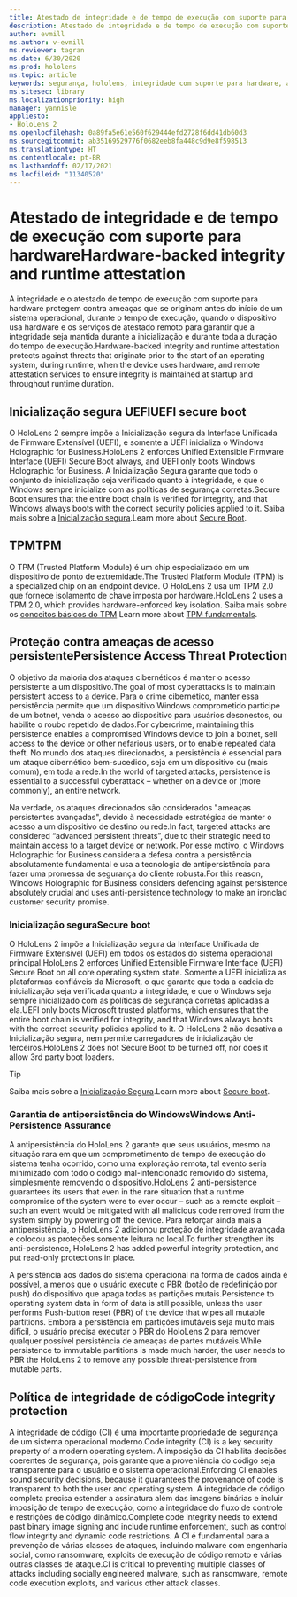 ```yaml
---
title: Atestado de integridade e de tempo de execução com suporte para hardware
description: Atestado de integridade e de tempo de execução com suporte para hardware
author: evmill
ms.author: v-evmill
ms.reviewer: tagran
ms.date: 6/30/2020
ms.prod: hololens
ms.topic: article
keywords: segurança, hololens, integridade com suporte para hardware, atestado de tempo de execução, UEFI, inicialização segura de UEFI, inicialização segura, TPM, proteção contra ameaças, garantia de antipersistência do Windows, integridade do código, proteção de código,
ms.sitesec: library
ms.localizationpriority: high
manager: yannisle
appliesto:
- HoloLens 2
ms.openlocfilehash: 0a89fa5e61e560f629444efd2728f6dd41db60d3
ms.sourcegitcommit: ab35169529776f0682eeb8fa448c9d9e8f598513
ms.translationtype: HT
ms.contentlocale: pt-BR
ms.lasthandoff: 02/17/2021
ms.locfileid: "11340520"
---
```

# <span data-ttu-id="1d203-104">Atestado de integridade e de tempo de execução com suporte para hardware</span><span class="sxs-lookup"><span data-stu-id="1d203-104">Hardware-backed integrity and runtime attestation</span></span>

<span data-ttu-id="1d203-105">A integridade e o atestado de tempo de execução com suporte para hardware protegem contra ameaças que se originam antes do início de um sistema operacional, durante o tempo de execução, quando o dispositivo usa hardware e os serviços de atestado remoto para garantir que a integridade seja mantida durante a inicialização e durante toda a duração do tempo de execução.</span><span class="sxs-lookup"><span data-stu-id="1d203-105">Hardware-backed integrity and runtime attestation protects against threats that originate prior to the start of an operating system, during runtime, when the device uses hardware, and remote attestation services to ensure integrity is maintained at startup and throughout runtime duration.</span></span>

## <span data-ttu-id="1d203-106">Inicialização segura UEFI</span><span class="sxs-lookup"><span data-stu-id="1d203-106">UEFI secure boot</span></span>

<span data-ttu-id="1d203-107">O HoloLens 2 sempre impõe a Inicialização segura da Interface Unificada de Firmware Extensível (UEFI), e somente a UEFI inicializa o Windows Holographic for Business.</span><span class="sxs-lookup"><span data-stu-id="1d203-107">HoloLens 2 enforces Unified Extensible Firmware Interface (UEFI) Secure Boot always, and UEFI only boots Windows Holographic for Business.</span></span>
<span data-ttu-id="1d203-108">A Inicialização Segura garante que todo o conjunto de inicialização seja verificado quanto à integridade, e que o Windows sempre inicialize com as políticas de segurança corretas.</span><span class="sxs-lookup"><span data-stu-id="1d203-108">Secure Boot ensures that the entire boot chain is verified for integrity, and that Windows always boots with the correct security policies applied to it.</span></span> <span data-ttu-id="1d203-109">Saiba mais sobre a [Inicialização segura](https://docs.microsoft.com/windows-hardware/design/device-experiences/oem-secure-boot).</span><span class="sxs-lookup"><span data-stu-id="1d203-109">Learn more about [Secure Boot](https://docs.microsoft.com/windows-hardware/design/device-experiences/oem-secure-boot).</span></span>

## <span data-ttu-id="1d203-110">TPM</span><span class="sxs-lookup"><span data-stu-id="1d203-110">TPM</span></span>

<span data-ttu-id="1d203-111">O TPM (Trusted Platform Module) é um chip especializado em um dispositivo de ponto de extremidade.</span><span class="sxs-lookup"><span data-stu-id="1d203-111">The Trusted Platform Module (TPM) is a specialized chip on an endpoint device.</span></span> <span data-ttu-id="1d203-112">O HoloLens 2 usa um TPM 2.0 que fornece isolamento de chave imposta por hardware.</span><span class="sxs-lookup"><span data-stu-id="1d203-112">HoloLens 2 uses a TPM 2.0, which provides hardware-enforced key isolation.</span></span> <span data-ttu-id="1d203-113">Saiba mais sobre os [conceitos básicos do TPM](https://docs.microsoft.com/windows/security/information-protection/tpm/tpm-fundamentals).</span><span class="sxs-lookup"><span data-stu-id="1d203-113">Learn more about [TPM fundamentals](https://docs.microsoft.com/windows/security/information-protection/tpm/tpm-fundamentals).</span></span>

## <span data-ttu-id="1d203-114">Proteção contra ameaças de acesso persistente</span><span class="sxs-lookup"><span data-stu-id="1d203-114">Persistence Access Threat Protection</span></span>

<span data-ttu-id="1d203-115">O objetivo da maioria dos ataques cibernéticos é manter o acesso persistente a um dispositivo.</span><span class="sxs-lookup"><span data-stu-id="1d203-115">The goal of most cyberattacks is to maintain persistent access to a device.</span></span> <span data-ttu-id="1d203-116">Para o crime cibernético, manter essa persistência permite que um dispositivo Windows comprometido participe de um botnet, venda o acesso ao dispositivo para usuários desonestos, ou habilite o roubo repetido de dados.</span><span class="sxs-lookup"><span data-stu-id="1d203-116">For cybercrime, maintaining this persistence enables a compromised Windows device to join a botnet, sell access to the device or other nefarious users, or to enable repeated data theft.</span></span> <span data-ttu-id="1d203-117">No mundo dos ataques direcionados, a persistência é essencial para um ataque cibernético bem-sucedido, seja em um dispositivo ou (mais comum), em toda a rede.</span><span class="sxs-lookup"><span data-stu-id="1d203-117">In the world of targeted attacks, persistence is essential to a successful cyberattack – whether on a device or (more commonly), an entire network.</span></span>  

<span data-ttu-id="1d203-118">Na verdade, os ataques direcionados são considerados "ameaças persistentes avançadas", devido à necessidade estratégica de manter o acesso a um dispositivo de destino ou rede.</span><span class="sxs-lookup"><span data-stu-id="1d203-118">In fact, targeted attacks are considered “advanced persistent threats”, due to their strategic need to maintain access to a target device or network.</span></span> <span data-ttu-id="1d203-119">Por esse motivo, o Windows Holographic for Business considera a defesa contra a persistência absolutamente fundamental e usa a tecnologia de antipersistência para fazer uma promessa de segurança do cliente robusta.</span><span class="sxs-lookup"><span data-stu-id="1d203-119">For this reason, Windows Holographic for Business considers defending against persistence absolutely crucial and uses anti-persistence technology to make an ironclad customer security promise.</span></span>

### <span data-ttu-id="1d203-120">Inicialização segura</span><span class="sxs-lookup"><span data-stu-id="1d203-120">Secure boot</span></span>

<span data-ttu-id="1d203-121">O HoloLens 2 impõe a Inicialização segura da Interface Unificada de Firmware Extensível (UEFI) em todos os estados do sistema operacional principal.</span><span class="sxs-lookup"><span data-stu-id="1d203-121">HoloLens 2 enforces Unified Extensible Firmware Interface (UEFI) Secure Boot on all core operating system state.</span></span> <span data-ttu-id="1d203-122">Somente a UEFI inicializa as plataformas confiáveis da Microsoft, o que garante que toda a cadeia de inicialização seja verificada quanto à integridade, e que o Windows seja sempre inicializado com as políticas de segurança corretas aplicadas a ela.</span><span class="sxs-lookup"><span data-stu-id="1d203-122">UEFI only boots Microsoft trusted platforms, which ensures that the entire boot chain is verified for integrity, and that Windows always boots with the correct security policies applied to it.</span></span> <span data-ttu-id="1d203-123">O HoloLens 2 não desativa a Inicialização segura, nem permite carregadores de inicialização de terceiros.</span><span class="sxs-lookup"><span data-stu-id="1d203-123">HoloLens 2 does not Secure Boot to be turned off, nor does it allow 3rd party boot loaders.</span></span>

> [!Tip]
> <span data-ttu-id="1d203-124">Saiba mais sobre a [Inicialização Segura](https://docs.microsoft.com/windows-hardware/design/device-experiences/oem-secure-boot).</span><span class="sxs-lookup"><span data-stu-id="1d203-124">Learn more about [Secure boot](https://docs.microsoft.com/windows-hardware/design/device-experiences/oem-secure-boot).</span></span>

### <span data-ttu-id="1d203-125">Garantia de antipersistência do Windows</span><span class="sxs-lookup"><span data-stu-id="1d203-125">Windows Anti-Persistence Assurance</span></span>

<span data-ttu-id="1d203-126">A antipersistência do HoloLens 2 garante que seus usuários, mesmo na situação rara em que um comprometimento de tempo de execução do sistema tenha ocorrido, como uma exploração remota, tal evento seria minimizado com todo o código mal-intencionado removido do sistema, simplesmente removendo o dispositivo.</span><span class="sxs-lookup"><span data-stu-id="1d203-126">HoloLens 2 anti-persistence guarantees its users that even in the rare situation that a runtime compromise of the system were to ever occur – such as a remote exploit – such an event would be mitigated with all malicious code removed from the system simply by powering off the device.</span></span> <span data-ttu-id="1d203-127">Para reforçar ainda mais a antipersistência, o HoloLens 2 adicionou proteção de integridade avançada e colocou as proteções somente leitura no local.</span><span class="sxs-lookup"><span data-stu-id="1d203-127">To further strengthen its anti-persistence, HoloLens 2 has added powerful integrity protection, and put read-only protections in place.</span></span>

<span data-ttu-id="1d203-128">A persistência aos dados do sistema operacional na forma de dados ainda é possível, a menos que o usuário execute o PBR (botão de redefinição por push) do dispositivo que apaga todas as partições mutais.</span><span class="sxs-lookup"><span data-stu-id="1d203-128">Persistence to operating system data in form of data is still possible, unless the user performs Push-button reset (PBR) of the device that wipes all mutable partitions.</span></span> <span data-ttu-id="1d203-129">Embora a persistência em partições imutáveis ​​seja muito mais difícil, o usuário precisa executar o PBR do HoloLens 2 para remover qualquer possível persistência de ameaças de partes mutáveis.</span><span class="sxs-lookup"><span data-stu-id="1d203-129">While persistence to immutable partitions is made much harder, the user needs to PBR the HoloLens 2 to remove any possible threat-persistence from mutable parts.</span></span>

## <span data-ttu-id="1d203-130">Política de integridade de código</span><span class="sxs-lookup"><span data-stu-id="1d203-130">Code integrity protection</span></span>

<span data-ttu-id="1d203-131">A integridade de código (CI) é uma importante propriedade de segurança de um sistema operacional moderno.</span><span class="sxs-lookup"><span data-stu-id="1d203-131">Code integrity (CI) is a key security property of a modern operating system.</span></span> <span data-ttu-id="1d203-132">A imposição da CI habilita decisões coerentes de segurança, pois garante que a proveniência do código seja transparente para o usuário e o sistema operacional.</span><span class="sxs-lookup"><span data-stu-id="1d203-132">Enforcing CI enables sound security decisions, because it guarantees the provenance of code is transparent to both the user and operating system.</span></span> <span data-ttu-id="1d203-133">A integridade de código completa precisa estender a assinatura além das imagens binárias e incluir imposição de tempo de execução, como a integridade do fluxo de controle e restrições de código dinâmico.</span><span class="sxs-lookup"><span data-stu-id="1d203-133">Complete code integrity needs to extend past binary image signing and include runtime enforcement, such as control flow integrity and dynamic code restrictions.</span></span> <span data-ttu-id="1d203-134">A CI é fundamental para a prevenção de várias classes de ataques, incluindo malware com engenharia social, como ransomware, exploits de execução de código remoto e várias outras classes de ataque.</span><span class="sxs-lookup"><span data-stu-id="1d203-134">CI is critical to preventing multiple classes of attacks including socially engineered malware, such as ransomware, remote code execution exploits, and various other attack classes.</span></span>
